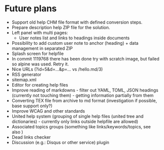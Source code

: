 # Future plans

- Support old help CHM file format with defined conversion steps.
- Prepare description help ZIP file for the solution.
- Left panel with multi pages:
  - User notes list and links to headings inside documents
- Possibility to add custom user note to anchor (heading) + data management in separated ZIP
- Splash screen for helpfile
- In commit 1119768 there has been done try with scratch image, but failed so alpine was used. Retry it.
- Nice URLs (?id=5&d=...&p=... vs /hello.md/3)
- RSS generator
- sitemap.xml
- Editor for creating help files
- Improve reading of markdowns - filter out YAML, TOML, JSON headings (currently not touching them) - getting information partially from them
- Converting TEX file from archive to md format (investigation if possible, base support only?)
- Improve WCAG and other standards
- United help system (grouping of single help files (united tree and dictionaries) - currently only links outside helpfile are allowed)
- Associated topics groups (something like links/keywords/topics, see also )
- Dead links checker
- Discussion (e.g.: Disqus or other service) plugin
